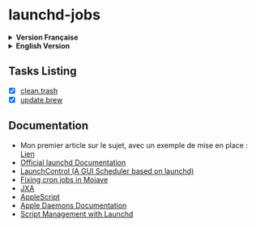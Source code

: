 # launchd-jobs
<details><summary><b>Version Française</b></summary>

## Procédure
Ceci est un répertoire contenant des scripts d'automatisation de tâches sur un environnement de travail MacOSX.
`osascript` sera souvent utilisé.

Chaque sous-répertoire est constitué de cette forme:
- un script effectuant la tâche.
- un fichier plist programmant la tâche.
- un README explicatif de la tâche.

C'est à vous de placer les fichiers aux bons endroits.

<details><summary><b>Le script</b></summary>

### Le script
Le script est à installer à sa convenance dans son espace `${HOME}`. 
- Il faudra lui donner les droits d'exécution => `chmod +x <scriptname>`. 
- Pas de `sudo` dans le script! => Il faudra aller voir du côté des daemons launchd pour ce faire.
- Ne pas oublier le shebang en début de script => `#!/bin/sh` pour un script shell, etc.
</details>

<details><summary><b>Le fichier de plannification</b></summary>

### Le fichier de plannification
Le fichier plist est à enregistrer dans son répertoire `${HOME}/Library/LaunchAgents`.
- C'est une bonne pratique que de préfixer son plist avec `local` => `local.update.brew.plist`. Ça permet de regrouper les scripts locaux et de les retrouver plus facilement.
- Il faudra absolument indiquer le chemin absolu du script à planifier, dans chacun des plist de ce dépôt, il faudra donc remplacer cette ligne => `<string>/absolute/path/to/executable/task-name.ext</string>`. `task-name.ext` est le nom du script! (ne mettez pas ceci littéralement, vous allez avoir des surprises). On ne met aucune variable d'environnemnt dans le chemin (on écrit tout en dur).
- Il faut absolument créer les scripts de log avant de lancer la premiere tâche => `touch /tmp/local.task.name.{err,out}`. Les noms des fichiers de log peuvent être ceux qui vous conviennent le mieux, j'ai trouvé plus simple de les nommer selon leurs tâches.
- Penser à modifier la planification si celle que j'y ai mise ne vous convient pas.
</details>

<details><summary><b>La plannification</b></summary>

### La plannification

<details><summary><b>Démarrer</b></summary>

#### Démarrer
Il faut charger et démarrer le fichier de plannification. `task-name.plist` est à remplacer par le nom du fichier de plannification et `task-name` par le nom de la tâche.

```sh
launchctl load ${HOME}/Library/LaunchAgents/task-name.plist
launchctl start task-name
```
</details>

<details><summary><b>Arrêter</b></summary>

#### Arrêter
Il faut stopper et décharger le fichier de plannification. `task-name.plist` est à remplacer par le nom du fichier de plannification et `task-name` par le nom de la tâche.

```sh
launchctl stop task-name
launchctl unload ${HOME}/Library/LaunchAgents/task-name.plist
```
</details>

<details><summary><b>Vérifier le status d'une tâche</b></summary>

#### Vérifier le status d'une tâche
`task-name.plist` est à remplacer par le nom du fichier de plannification et `task-name` par le nom de la tâche.

```sh
launchctl list | grep task-name | awk '{if ($2 != 0) {print $2}}' | xargs launchctl error
```
</details>

</details>

</details>

<details><summary><b>English Version</b></summary>

## Procedure
This is a directory containing task automation scripts on a MacOSX work environment.

`osascript` will be often used. 

Each subdirectory consists of this form: 
- a script performing the task. 
- a plist file programming the task. 
- a README describing the task.

It is on your own to move the files at the right place.

<details><summary><b>The script</b></summary>

### The script 
The script has to be installed at its convenience in its `${HOME}` space. 
- It will be necessary to give it the execution rights => `chmod +x <scriptname>`. 
- No `sudo` in the script! => You'll have to look at the launchd daemons side to do this. 
- Don't forget the shebang at the beginning of the script => `#!/bin/sh` for a shell script, etc. 
</details>

<details><summary><b>The planning file</b></summary>

### The planning file 
The plist file is to be saved in its directory `${HOME}/Library/LaunchAgents`. 
- It is a good practice to prefix your plist with `local` => `local.update.brew.plist`. This makes it possible to group local scripts and find them more easily.
- It will be absolutely necessary to indicate the absolute path of the script to be scheduled, in each of the plist of this repository, it will therefore be necessary to replace this line => `<string>/absolute/path/to/executable/task-name.ext</string>`. `task-name.ext` is the name of the script! (Do not put this literally, you will have surprises) 
- It is absolutely necessary to create the log scripts before launching the first task => `touch /tmp/local.task.name.{err,out}`. The names of the log files may be the ones that suit you best, I found it easier to name them according to their tasks. 
- Remember to change the schedule if the one I put on it does not suit you. 
</details>

<details><summary><b>The planning</b></summary>

### The planning 

<details><summary><b>Start</b></summary>

#### Start 
You must load and start the planning file. `task-name.plist` has to be replaced by the name of the planning file and `task-name` by the name of the task. 
```sh
launchctl load ${HOME}/Library/LaunchAgents/task-name.plist 
launchctl start task-name
 ```
</details>

<details><summary><b>Stop </b></summary>

#### Stop 
You must stop and unload the planning file. `task-name.plist` has to be replaced by the name of the planning file and `task-name` by the name of the task. 
```sh 
launchctl stop task-name 
launchctl unload ${HOME}/Library/LaunchAgents/task-name.plist 
``` 
</details>

<details><summary><b>Check the status of a task </b></summary>

#### Check the status of a task 
`task-name.plist` has to be replaced by the name of the planning file and `task-name` by the name of the task. 

```sh
launchctl list | grep task-name | awk '{if ($2! = 0) {print $2}}' | xargs launchctl error
```
</details>

</details>

</details>

## Tasks Listing
- [x] [clean.trash](./clean_trash/)
- [x] [update.brew](./update_brew/)

## Documentation

- Mon premier article sur le sujet, avec un exemple de mise en place : [Lien](https://medium.com/p/3cc98a795613)
- [Official launchd Documentation](https://www.launchd.info/)
- [LaunchControl (A GUI Scheduler based on launchd)](https://www.soma-zone.com/LaunchControl/)
- [Fixing cron jobs in Mojave](https://www.bejarano.io/fixing-cron-jobs-in-mojave/)
- [JXA](https://developer.apple.com/library/archive/releasenotes/InterapplicationCommunication/RN-JavaScriptForAutomation/Articles/Introduction.html#//apple_r)
- [AppleScript](https://developer.apple.com/library/archive/documentation/AppleScript/Conceptual/AppleScriptLangGuide/introduction/ASLR_intro.html#//apple_ref/doc/uid/TP40000983-CH208-SW1)
- [Apple Daemons Documentation](https://developer.apple.com/library/archive/documentation/MacOSX/Conceptual/BPSystemStartup/Chapters/Introduction.html#//apple_ref/doc/uid/10000172i-SW1-SW1)
- [Script Management with Launchd](https://support.apple.com/fr-fr/guide/terminal/apdc6c1077b-5d5d-4d35-9c19-60f2397b2369/mac)